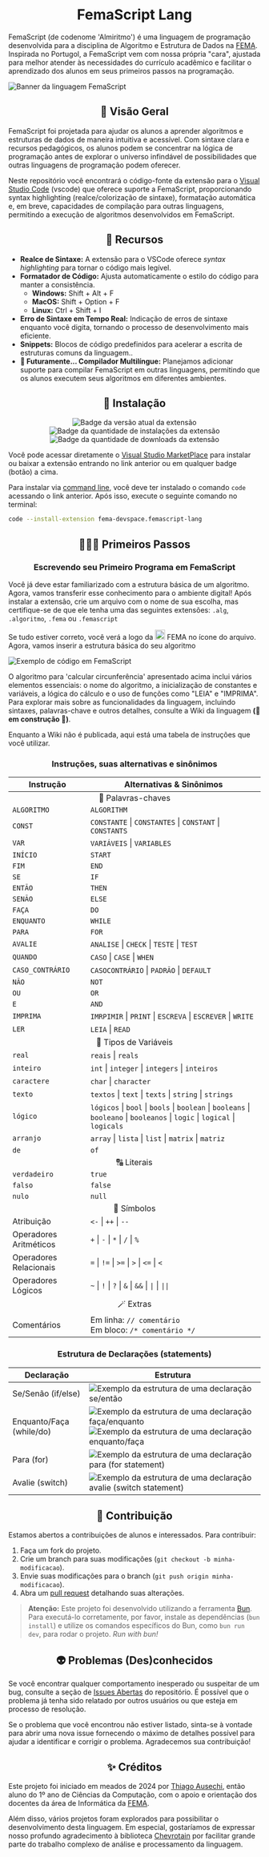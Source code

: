 <h1 align='center'>FemaScript Lang</h1>

FemaScript (de codenome 'Almiritmo') é uma linguagem de programação desenvolvida para a disciplina de Algoritmo e Estrutura de Dados na [FEMA](https://fema.edu.br). Inspirada no Portugol, a FemaScript vem com nossa própria "cara", ajustada para melhor atender às necessidades do currículo acadêmico e facilitar o aprendizado dos alunos em seus primeiros passos na programação.

<picture>
  <source srcset="https://github.com/femadevspace/femascript-lang/raw/HEAD/assets/femascript-banner-dark.png#gh-dark-mode-only" media="(prefers-color-scheme: dark)">
  <img src="https://github.com/femadevspace/femascript-lang/raw/HEAD/assets/femascript-banner-light.png#gh-light-mode-only" alt="Banner da linguagem FemaScript">
</picture>

<h2 align='center'>🔭 Visão Geral</h2>

FemaScript foi projetada para ajudar os alunos a aprender algoritmos e estruturas de dados de maneira intuitiva e acessível. Com sintaxe clara e recursos pedagógicos, os alunos podem se concentrar na lógica de programação antes de explorar o universo infindável de possibilidades que outras linguagens de programação podem oferecer.

Neste repositório você encontrará o código-fonte da extensão para o [Visual Studio Code](https://code.visualstudio.com/) (vscode) que oferece suporte a FemaScript, proporcionando syntax highlighting (realce/colorização de sintaxe), formatação automática e, em breve, capacidades de compilação para outras linguagens, permitindo a execução de algoritmos desenvolvidos em FemaScript.

<h2 align='center'>🌟 Recursos</h2>

- **Realce de Sintaxe:** A extensão para o VSCode oferece _syntax highlighting_ para tornar o código mais legível.
- **Formatador de Código:** Ajusta automaticamente o estilo do código para manter a consistência.
  - **Windows:** Shift + Alt + F
  - **MacOS:** Shift + Option + F
  - **Linux:** Ctrl + Shift + I
- **Erro de Sintaxe em Tempo Real:** Indicação de erros de sintaxe enquanto você digita, tornando o processo de desenvolvimento mais eficiente.
- **Snippets:** Blocos de código predefinidos para acelerar a escrita de estruturas comuns da linguagem..
- **🎯 Futuramente... Compilador Multilíngue:** Planejamos adicionar suporte para compilar FemaScript em outras linguagens, permitindo que os alunos executem seus algoritmos em diferentes ambientes.

<h2 align='center'>🚀 Instalação</h2>

<p align='center'>
<img src="https://img.shields.io/visual-studio-marketplace/v/fema-devspace.femascript-lang?style=for-the-badge&label=vs%20marketplace&color=144E8C&link=https%3A%2F%2Fmarketplace.visualstudio.com%2Fitems%3FitemName%3Dfema-devspace.femascript-lang" alt="Badge da versão atual da extensão">
<img src="https://img.shields.io/visual-studio-marketplace/i/fema-devspace.femascript-lang?style=for-the-badge&label=instala%C3%A7%C3%B5es&color=144E8C&link=https%3A%2F%2Fmarketplace.visualstudio.com%2Fitems%3FitemName%3Dfema-devspace.femascript-lang" alt="Badge da quantidade de instalações da extensão">
<img src="https://img.shields.io/visual-studio-marketplace/d/fema-devspace.femascript-lang?style=for-the-badge&label=downloads&color=144E8C&link=https%3A%2F%2Fmarketplace.visualstudio.com%2Fitems%3FitemName%3Dfema-devspace.femascript-lang" alt="Badge da quantidade de downloads da extensão">
</p>

Você pode acessar diretamente o [Visual Studio MarketPlace](https://marketplace.visualstudio.com/items?itemName=fema-devspace.femascript-lang) para instalar ou baixar a extensão entrando no link anterior ou em qualquer badge (botão) a cima.

Para instalar via [command line](https://code.visualstudio.com/docs/editor/command-line), você deve ter instalado o comando `code` acessando o link anterior. Após isso, execute o seguinte comando no terminal:

```sh
code --install-extension fema-devspace.femascript-lang
```

<h2 align='center'>🧑🏽‍🚀 Primeiros Passos</h2>
<h3 align='center'>Escrevendo seu Primeiro Programa em FemaScript</h3>

Você já deve estar familiarizado com a estrutura básica de um algoritmo. Agora, vamos transferir esse conhecimento para o ambiente digital! Após instalar a extensão, crie um arquivo com o nome de sua escolha, mas certifique-se de que ele tenha uma das seguintes extensões: `.alg`, `.algoritmo`, `.fema` ou `.femascript`

Se tudo estiver correto, você verá a logo da <img src="https://github.com/femadevspace/femascript-lang/raw/HEAD/assets/femascript-logo.png" alt="Logo da linguagem FemaScript" height="20"> FEMA no ícone do arquivo. Agora, vamos inserir a estrutura básica do seu algoritmo

![Exemplo de código em FemaScript](https://github.com/femadevspace/femascript-lang/raw/HEAD/assets/screenshots/example-code.png)

O algoritmo para 'calcular circunferência' apresentado acima inclui vários elementos essenciais: o nome do algoritmo, a inicialização de constantes e variáveis, a lógica do cálculo e o uso de funções como "LEIA" e "IMPRIMA". Para explorar mais sobre as funcionalidades da linguagem, incluindo sintaxes, palavras-chave e outros detalhes, consulte a Wiki da linguagem **(🚧 em construção 🚧)**.

Enquanto a Wiki não é publicada, aqui está uma tabela de instruções que você utilizar.

<h3 align='center'>Instruções, suas alternativas e sinônimos</h3>
<table align='center'>
  <thead>
    <tr>
      <th>Instrução</th>
      <th>Alternativas & Sinônimos</th>
    </tr>
  </thead>
 <tbody>
    <tr><td colspan=2 align='center'>🔑 Palavras-chaves</td></tr>
    <tr><td><code>ALGORITMO</code></td><td><code>ALGORITHM</code></td></tr>
    <tr><td><code>CONST</code></td><td><code>CONSTANTE</code> | <code>CONSTANTES</code> | <code>CONSTANT</code> | <code>CONSTANTS</code></td></tr>
    <tr><td><code>VAR</code></td><td><code>VARIÁVEIS</code> | <code>VARIABLES</code></td></tr>
    <tr><td><code>INÍCIO</code></td><td><code>START</code></td></tr>
    <tr><td><code>FIM</code></td><td><code>END</code></td></tr>
    <tr><td><code>SE</code></td><td><code>IF</code></td></tr>
    <tr><td><code>ENTÃO</code></td><td><code>THEN</code></td></tr>
    <tr><td><code>SENÃO</code></td><td><code>ELSE</code></td></tr>
    <tr><td><code>FAÇA</code></td><td><code>DO</code></td></tr>
    <tr><td><code>ENQUANTO</code></td><td><code>WHILE</code></td></tr>
    <tr><td><code>PARA</code></td><td><code>FOR</code></td></tr>
    <tr><td><code>AVALIE</code></td><td><code>ANALISE</code> | <code>CHECK</code> | <code>TESTE</code> | <code>TEST</code></td></tr>
    <tr><td><code>QUANDO</code></td><td><code>CASO</code> | <code>CASE</code> | <code>WHEN</code></td></tr>
    <tr><td><code>CASO_CONTRÁRIO</code></td><td><code>CASOCONTRÁRIO</code> | <code>PADRÃO</code> | <code>DEFAULT</code></td></tr>
    <tr><td><code>NÃO</code></td><td><code>NOT</code></td></tr>
    <tr><td><code>OU</code></td><td><code>OR</code></td></tr>
    <tr><td><code>E</code></td><td><code>AND</code></td></tr>
    <tr><td><code>IMPRIMA</code></td><td><code>IMRPIMIR</code> | <code>PRINT</code> | <code>ESCREVA</code> | <code>ESCREVER</code> | <code>WRITE</code></td></tr>
    <tr><td><code>LER</code></td><td><code>LEIA</code> | <code>READ</code></td></tr>
    <tr><td colspan=2 align='center'>🔎 Tipos de Variáveis</td></tr>
    <tr><td><code>real</code></td><td><code>reais</code> | <code>reals</code></td></tr>
    <tr><td><code>inteiro</code></td><td><code>int</code> | <code>integer</code> | <code>integers</code> | <code>inteiros</code></td></tr>
    <tr><td><code>caractere</code></td><td><code>char</code> | <code>character</code></td></tr>
    <tr><td><code>texto</code></td><td><code>textos</code> | <code>text</code> | <code>texts</code> | <code>string</code> | <code>strings</code></td></tr>
    <tr><td><code>lógico</code></td><td><code>lógicos</code> | <code>bool</code> | <code>bools</code> | <code>boolean</code> | <code>booleans</code> | <code>booleano</code> | <code>booleanos</code> | <code>logic</code> | <code>logical</code> | <code>logicals</code></td></tr>
    <tr><td><code>arranjo</code></td><td><code>array</code> | <code>lista</code> | <code>list</code> | <code>matrix</code> | <code>matriz</code></td></tr>
    <tr><td><code>de</code></td><td><code>of</code></td></tr>
    <tr><td colspan=2 align='center'>🔠 Literais</td></tr>
    <tr><td><code>verdadeiro</code></td><td><code>true</code></td></tr>
    <tr><td><code>falso</code></td><td><code>false</code></td></tr>
    <tr><td><code>nulo</code></td><td><code>null</code></td></tr>
    <tr><td colspan=2 align='center'>🔣 Símbolos</td></tr>
    <tr><td>Atribuição</td><td><code><-</code> | <code>++</code> | <code>--</code></td></tr>
    <tr><td>Operadores Aritméticos</td><td><code>+</code> | <code>-</code> | <code>*</code> | <code>/</code> | <code>%</code></td></tr>
    <tr><td>Operadores Relacionais</td><td><code>=</code> | <code>!=</code> | <code>>=</code> | <code>></code> | <code><=</code> | <code><</code></td></tr>
    <tr><td>Operadores Lógicos</td><td><code>~</code> | <code>!</code> | <code>?</code> | <code>&</code> | <code>&&</code> | <code>|</code> | <code>||</code></td></tr>
    <tr><td colspan=2 align='center'>🪄 Extras</td></tr>
    <tr>
      <td>Comentários</td>
      <td>
        Em linha: <code>// comentário</code><br>
        Em bloco: <code>/* comentário */</code>
      </td>
    </tr>
  </tbody>
</table>

<h3 align='center'>Estrutura de Declarações (statements)</h3>
<table align='center'>
  <thead>
    <tr>
      <th>Declaração</th>
      <th>Estrutura</th>
    </tr>
  </thead>
  <tbody>
    <tr>
      <td>Se/Senão (if/else)</td>
      <td><img src="https://github.com/femadevspace/femascript-lang/raw/HEAD/assets/screenshots/if-else-statement.png" alt="Exemplo da estrutura de uma declaração se/então"></td>
    </tr>
    <tr>
      <td>Enquanto/Faça (while/do)</td>
      <td><img src="https://github.com/femadevspace/femascript-lang/raw/HEAD/assets/screenshots/do-while-statement.png" alt="Exemplo da estrutura de uma declaração faça/enquanto">
      <img src="https://github.com/femadevspace/femascript-lang/raw/HEAD/assets/screenshots/while-do-statement.png" alt="Exemplo da estrutura de uma declaração enquanto/faça"></td>
    </tr>
    <tr>
      <td>Para (for)</td>
      <td><img src="https://github.com/femadevspace/femascript-lang/raw/HEAD/assets/screenshots/for-statement.png" alt="Exemplo da estrutura de uma declaração para (for statement)"></td>
    </tr>
    <tr>
      <td>Avalie (switch)</td>
      <td><img src="https://github.com/femadevspace/femascript-lang/raw/HEAD/assets/screenshots/switch-statement.png" alt="Exemplo da estrutura de uma declaração avalie (switch statement)"></td>
    </tr>
  </tbody>
</table>

<h2 align='center'>🤝 Contribuição</h2>

Estamos abertos a contribuições de alunos e interessados. Para contribuir:

1. Faça um fork do projeto.
2. Crie um branch para suas modificações (`git checkout -b minha-modificacao`).
3. Envie suas modificações para o branch (`git push origin minha-modificacao`).
4. Abra um [pull request](https://github.com/femadevspace/femascript-lang/pulls) detalhando suas alterações.

> **Atenção:** Este projeto foi desenvolvido utilizando a ferramenta [Bun](https://bun.sh/). Para executá-lo corretamente, por favor, instale as dependências (`bun install`) e utilize os comandos específicos do Bun, como `bun run dev`, para rodar o projeto. _Run with bun!_

<h2 align='center'>👽 Problemas (Des)conhecidos</h2>

Se você encontrar qualquer comportamento inesperado ou suspeitar de um bug, consulte a seção de [Issues Abertas](https://github.com/femadevspace/femascript-lang/issues) do repositório. É possível que o problema já tenha sido relatado por outros usuários ou que esteja em processo de resolução.

Se o problema que você encontrou não estiver listado, sinta-se à vontade para abrir uma nova issue fornecendo o máximo de detalhes possível para ajudar a identificar e corrigir o problema. Agradecemos sua contribuição!

<h2 align='center'>✨ Créditos</h2>

Este projeto foi iniciado em meados de 2024 por [Thiago Ausechi](https://github.com/thiagoausechi), então aluno do 1º ano de Ciências da Computação, com o apoio e orientação dos docentes da área de Informática da [FEMA](https://fema.edu.br/).

Além disso, vários projetos foram explorados para possibilitar o desenvolvimento desta linguagem. Em especial, gostaríamos de expressar nosso profundo agradecimento à biblioteca [Chevrotain](https://github.com/Chevrotain/chevrotain) por facilitar grande parte do trabalho complexo de análise e processamento da linguagem.
